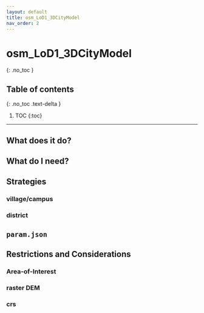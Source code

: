 ```yaml
---
layout: default
title: osm_LoD1_3DCityModel
nav_order: 2
---
```


# osm_LoD1_3DCityModel
{: .no_toc }

## Table of contents
{: .no_toc .text-delta }

1. TOC
{:toc}

---

## What does it do?

## What do I need?

## Strategies

### village/campus

### district

## `param.json`

## Restrictions and Considerations

### Area-of-Interest

### raster DEM

### crs
